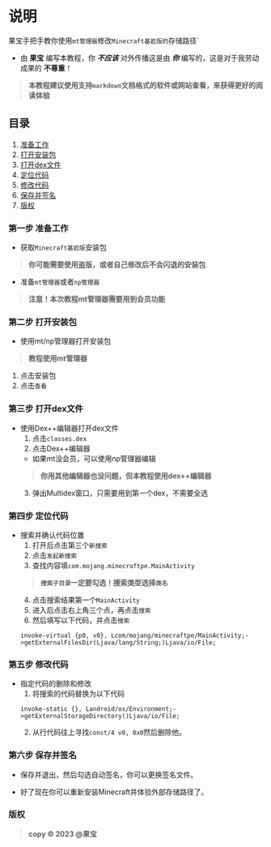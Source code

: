 # 说明
果宝手把手教你使用`mt管理器`修改`Minecraft基岩版的`存储路径`

- 由 **果宝** 编写本教程，你 _**不应该**_ 对外传播这是由 _**你**_ 编写的，这是对于我劳动成果的 **不尊重**！
> **本教程建议使用支持`markdown`文档格式的软件或网站查看，来获得更好的阅读体验**

## 目录
1. [准备工作](#第一步-准备工作)
2. [打开安装包](#第二步-打开安装包)
3. [打开dex文件](#第三步-打开dex文件)
4. [定位代码](#第四步-定位代码)
5. [修改代码](#第五步-修改代码)
6. [保存并签名](#第六步-保存并签名)
7. [版权](#版权)

### 第一步 准备工作
- 获取`Minecraft基岩版`安装包
> **你可能需要使用盗版，或者自己修改后不会闪退的安装包**
- 准备`mt管理器`或者`np管理器`
> **注意！本次教程mt管理器需要用到会员功能**

### 第二步 打开安装包
- 使用mt/np管理器打开安装包
> **教程使用mt管理器**
  1. 点击安装包
  2. 点击`查看`

### 第三步 打开dex文件
- 使用Dex++编辑器打开dex文件
  1. 点击`classes.dex`
  2. 点击Dex++编辑器
    - 如果mt没会员，可以使用np管理器编辑
  > **你用其他编辑器也没问题，但本教程使用dex++编辑器**
  3. 弹出Multidex窗口，只需要用到第一个dex，不需要全选

### 第四步 定位代码
- 搜索并确认代码位置
  1. 打开后点击第三个`新搜索`
  2. 点击`发起新搜索`
  3. 查找内容填`com.mojang.minecraftpe.MainActivity`
  > **`搜索子目录`一定要勾选！搜索类型选择`类名`**
  4. 点击搜索结果第一个`MainActivity`
  5. 进入后点击右上角三个点，再点击`搜索`
  6. 然后填写以下代码，并点击`搜索`
  ```smali copy
  invoke-virtual {p0, v0}, Lcom/mojang/minecraftpe/MainActivity;->getExternalFilesDir(Ljava/lang/String;)Ljava/io/File;
  ```
### 第五步 修改代码
- 指定代码的删除和修改
  1. 将搜索的代码替换为以下代码
  ```samli copy
  invoke-static {}, Landroid/os/Environment;->getExternalStorageDirectory()Ljava/io/File;
  ```
  2. 从行代码往上寻找`const/4 v0, 0x0`然后删除他。

### 第六步 保存并签名
- 保存并退出，然后勾选自动签名，你可以更换签名文件。

- 好了现在你可以重新安装Minecraft并体验外部存储路径了。

### 版权
> **copy © 2023 @果宝**